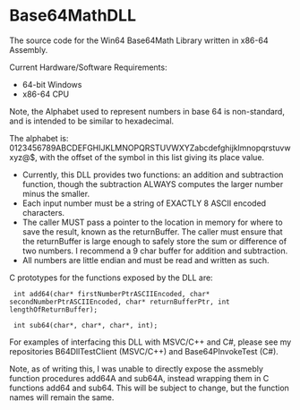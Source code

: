 # Base64MathDLL
The source code for the Win64 Base64Math Library written in x86-64 Assembly. 

Current Hardware/Software Requirements: 
- 64-bit Windows
- x86-64 CPU

Note, the Alphabet used to represent numbers in base 64 is non-standard, and is intended to be similar to hexadecimal.

The alphabet is: 0123456789ABCDEFGHIJKLMNOPQRSTUVWXYZabcdefghijklmnopqrstuvwxyz@$, with the offset of the symbol in this list giving its place value.

 - Currently, this DLL provides two functions: an addition and subtraction function, though the subtraction ALWAYS computes the larger number minus the smaller.
 - Each input number must be a string of EXACTLY 8 ASCII encoded characters.
 - The caller MUST pass a pointer to the location in memory for where to save the result, known as the returnBuffer. The caller must ensure that the returnBuffer is 
 	large enough to safely store the sum or difference of two numbers. I recommend a 9 char buffer for addition and subtraction.
 - All numbers are little endian and must be read and written as such.

C prototypes for the functions exposed by the DLL are:

	 int add64(char* firstNumberPtrASCIIEncoded, char* secondNumberPtrASCIIEncoded, char* returnBufferPtr, int lengthOfReturnBuffer);
	 
	 int sub64(char*, char*, char*, int);
   
For examples of interfacing this DLL with MSVC/C++ and C#, please see my repositories B64DllTestClient (MSVC/C++) and Base64PInvokeTest (C#).

Note, as of writing this, I was unable to directly expose the assmebly function procedures add64A and sub64A, instead wrapping them in C functions add64 and sub64. This will be subject to change, but the function names will remain the same.
